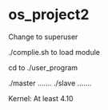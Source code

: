 # os_project2

Change to superuser

./complie.sh to load module

cd to ./user_program

./master …….
./slave   …….


Kernel: At least 4.10
